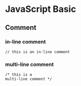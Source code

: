 # JavaScript Basic

## Comment
### in-line comment
```
// this is an in-line comment
```
### multi-line comment
```
/* this is a
multi-line comment */
```

